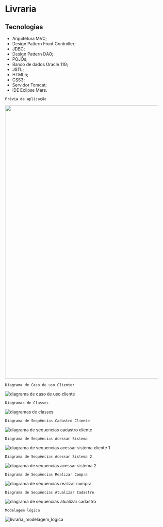 # Livraria

## Tecnologias

* Arquitetura MVC;
* Design Pattern Front Controller;
* JDBC;
* Design Pattern DAO; 
* POJOs; 
* Banco de dados Oracle 11G;
* JSTL;
* HTML5;
* CSS3;
* Servidor Tomcat;
* IDE Eclipse Mars.

```
Prévia da aplicação
```
<p align="center">
  <img width="900"  src="https://github.com/marcosabreu39/Livraria_Servlet_Jsp_JDBC_Oracle11g/blob/master/WebContent/Livraria2.gif">
</p>

```
Diagrama de Caso de uso Cliente:
```
![diagrama de caso de uso cliente](https://user-images.githubusercontent.com/24660048/28247992-1a039fd8-6a12-11e7-867a-906650d06f27.png)

```
Diagramas de Classes
```
![diagramas de classes](https://user-images.githubusercontent.com/24660048/28247997-343dcb9e-6a12-11e7-8587-cdc03a9e6d9d.png)

```
Diagrama de Sequências Cadastro Cliente
```
![diagrama de sequencias cadastro cliente](https://user-images.githubusercontent.com/24660048/28248007-68843a6e-6a12-11e7-8020-61289e85e2ea.png)

```
Diagrama de Sequências Acessar Sistema
```
![diagrama de sequencias acessar sistema cliente 1](https://user-images.githubusercontent.com/24660048/28248021-ad9eb228-6a12-11e7-8b8c-e8df587d393d.png)

```
Diagrama de Sequências Acessar Sistema 2
```
![diagrama de sequencias acessar sistema 2](https://user-images.githubusercontent.com/24660048/28248024-be989c88-6a12-11e7-8dd5-3e417379a1b7.png)

```
Diagrama de Sequências Realizar Compra
```
![diagrama de sequencias realizar compra](https://user-images.githubusercontent.com/24660048/28248036-d7da5920-6a12-11e7-8965-c4ccb22e3279.png)

```
Diagrama de Sequências Atualizar Cadastro
```
![diagrama de sequencias atualizar cadastro](https://user-images.githubusercontent.com/24660048/28248041-f0d7d42a-6a12-11e7-9772-409f2d36c009.png)

```
Modelagem lógica
```
![livraria_modelagem_logica](https://user-images.githubusercontent.com/24660048/28248402-8d08a2f0-6a1a-11e7-80dc-1fa0518606ca.png)






